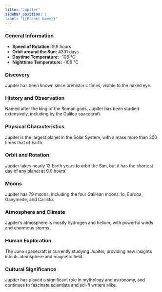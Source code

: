 ```yaml
---
title: "Jupiter"
sidebar_position: 5
label: "{{Planet Name}}"
---
```


### General Information

- **Speed of Rotation:** 9.9 hours
- **Orbit around the Sun:** 4331 days
- **Daytime Temperature:** -108 °C
- **Nighttime Temperature:** -108 °C

### Discovery

Jupiter has been known since prehistoric times, visible to the naked eye.

### History and Observation

Named after the king of the Roman gods, Jupiter has been studied extensively, including by the Galileo spacecraft.

### Physical Characteristics

Jupiter is the largest planet in the Solar System, with a mass more than 300 times that of Earth.

### Orbit and Rotation

Jupiter takes nearly 12 Earth years to orbit the Sun, but it has the shortest day of any planet at 9.9 hours.

### Moons

Jupiter has 79 moons, including the four Galilean moons: Io, Europa, Ganymede, and Callisto.

### Atmosphere and Climate

Jupiter’s atmosphere is mostly hydrogen and helium, with powerful winds and enormous storms.

### Human Exploration

The Juno spacecraft is currently studying Jupiter, providing new insights into its atmosphere and magnetic field.

### Cultural Significance

Jupiter has played a significant role in mythology and astronomy, and continues to fascinate scientists and sci-fi writers alike.